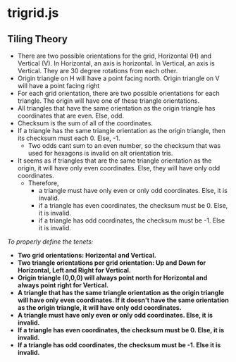 # trigrid.js

## Tiling Theory

- There are two possible orientations for the grid, Horizontal (H) and Vertical (V). In Horizontal, an axis is horizontal. In Vertical, an axis is Vertical. They are 30 degree rotations from each other.
- Origin triangle on H will have a point facing north. Origin triangle on V will have a point facing right
- For each grid orientation, there are two possible orientations for each triangle. The origin will have one of these triangle orientations.
- All triangles that have the same orientation as the origin triangle has coordinates that are even. Else, odd.
- Checksum is the sum of all of the coordinates.
- If a triangle has the same triangle orientation as the origin triangle, then its checksum must each 0. Else, -1.
  - Two odds cant sum to an even number, so the checksum that was used for hexagons is invalid on alt orientation tris.
- It seems as if triangles that are the same triangle orientation as the origin, it will have only even coordinates. Else, they will have only odd coordinates.
  - Therefore,
    - a triangle must have only even or only odd coordinates. Else, it is invalid.
    - if a triangle has even coordinates, the checksum must be 0. Else, it is invalid.
    - if a triangle has odd coordinates, the checksum must be -1. Else it is invalid.

_To properly define the tenets:_

- **Two grid orientations: Horizontal and Vertical.**
- **Two triangle orientations per grid orientation: Up and Down for Horizontal, Left and Right for Vertical.**
- **Origin triangle (0,0,0) will always point north for Horizontal and always point right for Vertical.**
- **A triangle that has the same triangle orientation as the origin triangle will have only even coordinates. If it doesn't have the same orientation as the origin triangle, it will have only odd coordinates.**
- **A triangle must have only even or only odd coordinates. Else, it is invalid.**
- **If a triangle has even coordinates, the checksum must be 0. Else, it is invalid.**
- **If a triangle has odd coordinates, the checksum must be -1. Else it is invalid.**
